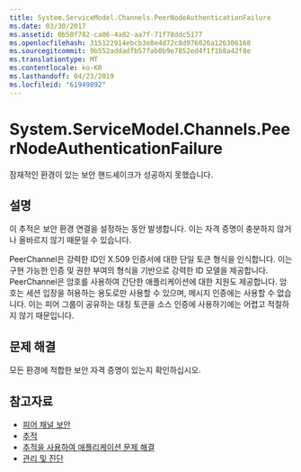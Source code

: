```yaml
---
title: System.ServiceModel.Channels.PeerNodeAuthenticationFailure
ms.date: 03/30/2017
ms.assetid: 0b50f782-ca06-4a82-aa7f-71f78ddc5177
ms.openlocfilehash: 315122914ebcb3e8e4d72c8d976026a126306168
ms.sourcegitcommit: 9b552addadfb57fab0b9e7852ed4f1f1b8a42f8e
ms.translationtype: MT
ms.contentlocale: ko-KR
ms.lasthandoff: 04/23/2019
ms.locfileid: "61949892"
---
```

# <a name="systemservicemodelchannelspeernodeauthenticationfailure"></a>System.ServiceModel.Channels.PeerNodeAuthenticationFailure
잠재적인 환경이 있는 보안 핸드셰이크가 성공하지 못했습니다.  
  
## <a name="description"></a>설명  
 이 추적은 보안 환경 연결을 설정하는 동안 발생합니다. 이는 자격 증명이 충분하지 않거나 올바르지 않기 때문일 수 있습니다.  
  
 PeerChannel은 강력한 ID인 X.509 인증서에 대한 단일 토큰 형식을 인식합니다. 이는 구현 가능한 인증 및 권한 부여의 형식을 기반으로 강력한 ID 모델을 제공합니다. PeerChannel은 암호를 사용하여 간단한 애플리케이션에 대한 지원도 제공합니다. 암호는 세션 입장을 허용하는 용도로만 사용할 수 있으며, 메시지 인증에는 사용할 수 없습니다. 이는 피어 그룹이 공유하는 대칭 토큰을 소스 인증에 사용하기에는 어렵고 적절하지 않기 때문입니다.  
  
## <a name="troubleshooting"></a>문제 해결  
 모든 환경에 적합한 보안 자격 증명이 있는지 확인하십시오.  
  
## <a name="see-also"></a>참고자료

- [피어 채널 보안](../../../../../docs/framework/wcf/feature-details/peer-channel-security.md)
- [추적](../../../../../docs/framework/wcf/diagnostics/tracing/index.md)
- [추적을 사용하여 애플리케이션 문제 해결](../../../../../docs/framework/wcf/diagnostics/tracing/using-tracing-to-troubleshoot-your-application.md)
- [관리 및 진단](../../../../../docs/framework/wcf/diagnostics/index.md)
